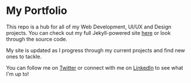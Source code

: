 # My Portfolio
This repo is a hub for all of my Web Development, UI/UX and Design projects. You can check out my full Jekyll-powered site [here](https://caestrada.com/) or look through the source code.

My site is updated as I progress through my current projects and find new ones to tackle.

You can follow me on [Twitter](https://twitter.com/cestrrada) or connect with me on [LinkedIn](https://linkedin.com/in/cestrrada) to see what I'm up to!
